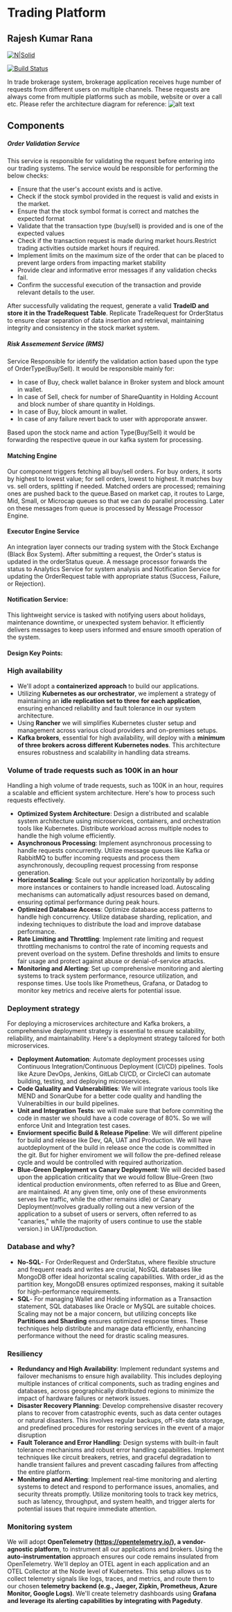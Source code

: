 # Trading Platform
## Rajesh Kumar Rana

[![N|Solid](https://cldup.com/dTxpPi9lDf.thumb.png)](https://nodesource.com/products/nsolid)

[![Build Status](https://travis-ci.org/joemccann/dillinger.svg?branch=master)](https://travis-ci.org/joemccann/dillinger)

In trade brokerage system, brokerage application receives huge number of requests from different users on multiple channels. These requests are always come from multiple platforms such as mobile, website or over a call etc. Please refer the architecture diagram for reference:
![alt text](https://github.com/rajeshrana-arch/TradeAppDesign/blob/master/Trade%20Design%20System.drawio.svg)

## Components
##### Order Validation Service
This service is responsible for validating the request before entering into our trading systems. The service would be responsible for performing the below checks:
- Ensure that the user's account exists and is active.
- Check if the stock symbol provided in the request is valid and exists in the market. 
- Ensure that the stock symbol format is correct and matches the expected format
- Validate that the transaction type (buy/sell) is provided and is one of the expected values
- Check if the transaction request is made during market hours.Restrict trading activities outside market hours if required.
- Implement limits on the maximum size of the order that can be placed to prevent large orders from impacting market stability
- Provide clear and informative error messages if any validation checks fail.
- Confirm the successful execution of the transaction and provide relevant details to the user.

After successfully validating the request, generate a valid **TradeID and store it in the TradeRequest Table**. Replicate TradeRequest for OrderStatus to ensure clear separation of data insertion and retrieval, maintaining integrity and consistency in the stock market system.

##### Risk Assemement Service (RMS)
Service Responsible for identify the validation action based upon the type of OrderType(Buy/Sell). It would be responsible mainly for:
 - In case of Buy, check wallet balance in Broker system and block amount in wallet.
 - In case of Sell, check for number of ShareQuantity in Holding Account and block number of share quantity in Holdings.
 - In case of Buy, block amount in wallet.
 - In case of any failure revert back to user with approporate answer.

Based upon the stock name and action Type(Buy/Sell) it would be forwarding the respective queue in our kafka system for processing.

#### Matching Engine
Our component triggers fetching all buy/sell orders. For buy orders, it sorts by highest to lowest value; for sell orders, lowest to highest. It matches buy vs. sell orders, splitting if needed. Matched orders are processed; remaining ones are pushed back to the queue.Based on market cap, it routes to Large, Mid, Small, or Microcap queues so that we can do parallel processing. Later on these messages from queue is processed by Message Processor Engine.

#### Executor Engine Service
An integration layer connects our trading system with the Stock Exchange (Black Box System). After submitting a request, the Order's status is updated in the orderStatus queue. A message processor forwards the status to Analytics Service for system analysis and Notification Service for updating the OrderRequest table with appropriate status (Success, Failure, or Rejection).

#### Notification Service:
This lightweight service is tasked with notifying users about holidays, maintenance downtime, or unexpected system behavior. It efficiently delivers messages to keep users informed and ensure smooth operation of the system.
#### Design Key Points:
### High availability
- We'll adopt a **containerized approach** to build our applications.
- Utilizing **Kubernetes as our orchestrator**, we implement a strategy of maintaining an **idle replication set to three for each application**, ensuring enhanced reliability and fault tolerance in our system architecture.
- Using **Rancher** we will simplifies Kubernetes cluster setup and management across various cloud providers and on-premises setups.
-  **Kafka brokers**, essential for high availability, will deploy with a **minimum of three brokers across different Kubernetes nodes**. This architecture ensures robustness and scalability in handling data streams.

### Volume of trade requests such as 100K in an hour
Handling a high volume of trade requests, such as 100K in an hour, requires a scalable and efficient system architecture. Here's how to process such requests effectively.

- **Optimized System Architecture**: Design a distributed and scalable system architecture using microservices, containers, and orchestration tools like Kubernetes. Distribute workload across multiple nodes to handle the high volume efficiently.
- **Asynchronous Processing**: Implement asynchronous processing to handle requests concurrently. Utilize message queues like Kafka or RabbitMQ to buffer incoming requests and process them asynchronously, decoupling request processing from response generation.
- **Horizontal Scaling**: Scale out your application horizontally by adding more instances or containers to handle increased load. Autoscaling mechanisms can automatically adjust resources based on demand, ensuring optimal performance during peak hours.
- **Optimized Database Access**: Optimize database access patterns to handle high concurrency. Utilize database sharding, replication, and indexing techniques to distribute the load and improve database performance.
- **Rate Limiting and Throttling**: Implement rate limiting and request throttling mechanisms to control the rate of incoming requests and prevent overload on the system. Define thresholds and limits to ensure fair usage and protect against abuse or denial-of-service attacks.
- **Monitoring and Alerting**: Set up comprehensive monitoring and alerting systems to track system performance, resource utilization, and response times. Use tools like Prometheus, Grafana, or Datadog to monitor key metrics and receive alerts for potential issue.
### Deployment strategy
For deploying a microservices architecture and Kafka brokers, a comprehensive deployment strategy is essential to ensure scalability, reliability, and maintainability. Here's a deployment strategy tailored for both microservices.

- **Deployment Automation**: Automate deployment processes using Continuous Integration/Continuous Deployment (CI/CD) pipelines. Tools like Azure DevOps, Jenkins, GitLab CI/CD, or CircleCI can automate building, testing, and deploying microservices.
- **Code Qaluality and Vulnerabilities**: We will integrate various tools like MEND and SonarQube for a better code quality and handling the Vulnerabilties in our build pipelines.
- **Unit and Integration Tests**: we will make sure that before commiting the code in master we should have a code coverage of 80%. So we will enforce Unit and Integration test cases.
- **Enviorment specific Build & Release Pipeline**: We will different pipeline for build and release like Dev, QA, UAT and Production. We will have auotdeployment of the build in release once the code is committed in the git. But for higher enviroment we will follow the pre-defined release cycle and would be controlled with required authorization.
- **Blue-Green Deployment vs Canary Deployment**:  We will decided based upon the application criticality that we would follow Blue-Green (two identical production environments, often referred to as Blue and Green, are maintained. At any given time, only one of these environments serves live traffic, while the other remains idle) or Canary Deployment(nvolves gradually rolling out a new version of the application to a subset of users or servers, often referred to as "canaries," while the majority of users continue to use the stable version.) in UAT/production.
### Database and why?
- **No-SQL**- For OrderRequest and OrderStatus, where flexible structure and frequent reads and writes are crucial, NoSQL databases like MongoDB offer ideal horizontal scaling capabilities. With order_id as the partition key, MongoDB ensures optimized responses, making it suitable for high-performance requirements.
- **SQL**- For managing Wallet and Holding information as a Transaction statement, SQL databases like Oracle or MySQL are suitable choices. Scaling may not be a major concern, but utilizing concepts like **Partitions and Sharding** ensures optimized response times. These techniques help distribute and manage data efficiently, enhancing performance without the need for drastic scaling measures.

### Resiliency
- **Redundancy and High Availability**: Implement redundant systems and failover mechanisms to ensure high availability. This includes deploying multiple instances of critical components, such as trading engines and databases, across geographically distributed regions to minimize the impact of hardware failures or network issues.
- **Disaster Recovery Planning**: Develop comprehensive disaster recovery plans to recover from catastrophic events, such as data center outages or natural disasters. This involves regular backups, off-site data storage, and predefined procedures for restoring services in the event of a major disruption
- **Fault Tolerance and Error Handling**: Design systems with built-in fault tolerance mechanisms and robust error handling capabilities. Implement techniques like circuit breakers, retries, and graceful degradation to handle transient failures and prevent cascading failures from affecting the entire platform.
- **Monitoring and Alerting**: Implement real-time monitoring and alerting systems to detect and respond to performance issues, anomalies, and security threats promptly. Utilize monitoring tools to track key metrics, such as latency, throughput, and system health, and trigger alerts for potential issues that require immediate attention.

### Monitoring system
We will adopt **OpenTelemetry (https://opentelemetry.io/), a vendor-agnostic platform**, to instrument all our applications and brokers. Using the **auto-instrumentation** approach ensures our code remains insulated from OpenTelemetry. We'll deploy an OTEL agent in each application and an OTEL Collector at the Node level of Kubernetes. This setup allows us to collect telemetry signals like logs, traces, and metrics, and route them to our chosen **telemetry backend (e.g., Jaeger, Zipkin, Prometheus, Azure Monitor, Google Logs)**. We'll create telemetry dashboards using **Grafana and leverage its alerting capabilities by integrating with Pageduty**.
